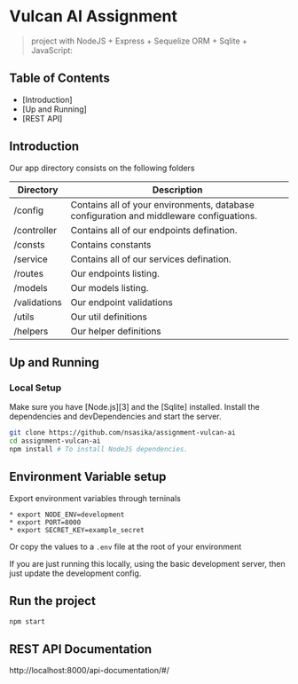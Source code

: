 # Vulcan AI Assignment

> project with NodeJS + Express + Sequelize ORM + Sqlite + JavaScript:

## Table of Contents

- [Introduction]
- [Up and Running]
- [REST API]

##

## Introduction

Our app directory consists on the following folders

| Directory    | Description                                                                             |
| ------------ | --------------------------------------------------------------------------------------- |
| /config      | Contains all of your environments, database configuration and middleware configuations. |
| /controller  | Contains all of our endpoints defination.                                               |
| /consts      | Contains constants                                                                      |
| /service     | Contains all of our services defination.                                                |
| /routes      | Our endpoints listing.                                                                  |
| /models      | Our models listing.                                                                     |
| /validations | Our endpoint validations                                                                |
| /utils       | Our util definitions                                                                    |
| /helpers     | Our helper definitions                                                                  |

## Up and Running

### Local Setup

Make sure you have [Node.js][3] and the [Sqlite] installed.
Install the dependencies and devDependencies and start the server.

```sh
git clone https://github.com/nsasika/assignment-vulcan-ai 
cd assignment-vulcan-ai
npm install # To install NodeJS dependencies.
```

## Environment Variable setup

Export environment variables through terninals

```
* export NODE_ENV=development
* export PORT=8000
* export SECRET_KEY=example_secret
```

Or copy the values to a `.env` file at the root of your environment

If you are just running this locally, using the basic development server, then just update the development config.

## Run the project

```bash
npm start
```

## REST API Documentation

http://localhost:8000/api-documentation/#/